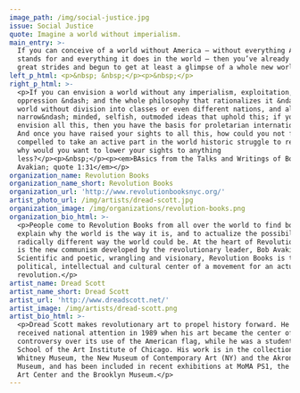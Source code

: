 ```yaml
---
image_path: /img/social-justice.jpg
issue: Social Justice
quote: Imagine a world without imperialism.
main_entry: >-
  If you can conceive of a world without America – without everything America
  stands for and everything it does in the world – then you’ve already taken
  great strides and begun to get at least a glimpse of a whole new world.
left_p_html: <p>&nbsp; &nbsp;</p><p>&nbsp;</p>
right_p_html: >-
  <p>If you can envision a world without any imperialism, exploitation,
  oppression &ndash; and the whole philosophy that rationalizes it &ndash; a
  world without division into classes or even different nations, and all the
  narrow&ndash; minded, selfish, outmoded ideas that uphold this; if you can
  envision all this, then you have the basis for proletarian internationalism.
  And once you have raised your sights to all this, how could you not feel
  compelled to take an active part in the world historic struggle to realize it;
  why would you want to lower your sights to anything
  less?</p><p>&nbsp;</p><p><em>BAsics from the Talks and Writings of Bob
  Avakian; quote 1:31</em></p>
organization_name: Revolution Books
organization_name_short: Revolution Books
organization_url: 'http://www.revolutionbooksnyc.org/'
artist_photo_url: /img/artists/dread-scott.jpg
organization_image: /img/organizations/revolution-books.png
organization_bio_html: >-
  <p>People come to Revolution Books from all over the world to find books that
  explain why the world is the way it is, and to actualize the possibility of a
  radically different way the world could be. At the heart of Revolution Books
  is the new communism developed by the revolutionary leader, Bob Avakian.
  Scientific and poetic, wrangling and visionary, Revolution Books is the
  political, intellectual and cultural center of a movement for an actual
  revolution.</p>
artist_name: Dread Scott
artist_name_short: Dread Scott
artist_url: 'http://www.dreadscott.net/'
artist_image: /img/artists/dread-scott.png
artist_bio_html: >-
  <p>Dread Scott makes revolutionary art to propel history forward. He first
  received national attention in 1989 when his art became the center of
  controversy over its use of the American flag, while he was a student at the
  School of the Art Institute of Chicago. His work is in the collections of the
  Whitney Museum, the New Museum of Contemporary Art (NY) and the Akron Art
  Museum, and has been included in recent exhibitions at MoMA PS1, the Walker
  Art Center and the Brooklyn Museum.</p>
---
```



